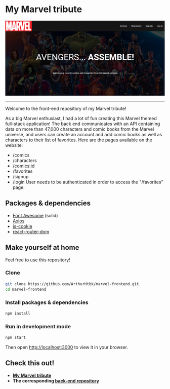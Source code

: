 # My Marvel tribute

![Marvel](https://github.com/ArthurHtbk/marvel-frontend/blob/main/marvel_preview.png)

---

Welcome to the front-end repository of my Marvel tribute!

As a big Marvel enthusiast, I had a lot of fun creating this Marvel themed full-stack application! The back end communicates with an API containing data on more than 47,000 characters and comic books from the Marvel universe, and users can create an account and add comic books as well as characters to their list of favorites. Here are the pages available on the website:
- /comics
- /characters
- /comics:id
- /favorites
- /signup
- /login
User needs to be authenticated in order to access the "/favorites" page. 


## Packages & dependencies

- [Font Awesome](https://fontawesome.com/) (solid)
- [Axios](https://www.npmjs.com/package/axios)
- [js-cookie](https://www.npmjs.com/package/js-cookie)
- [react-router-dom](https://www.npmjs.com/package/js-cookie)


## Make yourself at home

Feel free to use this repository!

### Clone

```bash
git clone https://github.com/ArthurHtbk/marvel-frontend.git
cd marvel-frontend
```

### Install packages & dependencies

```bash
npm install
```

### Run in development mode

```bash
npm start
```

Then open [http://localhost:3000](http://localhost:3000) to view it in your browser.


## Check this out!

- **[My Marvel tribute](https://focused-leavitt-6e6137.netlify.app/)**
- **The corresponding [back-end repository](https://github.com/ArthurHtbk/marvel-backend)**